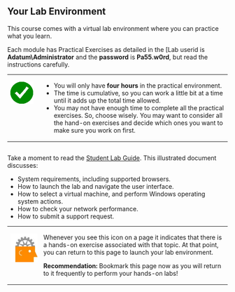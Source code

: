 ﻿## Your Lab Environment

This course comes with a virtual lab environment where you can practice what you learn.

Each module has Practical Exercises as detailed in the [Lab <g>userid</g> is **Adatum\Administrator** and the **password** is **Pa55.w0rd**, but read the instructions carefully.


<table>
<tbody>
<tr>
<td width="15%" valign="top">


![](/Modules/Linked_Image_Files/0.1.7.png)


</td>
<td valign="top">


+  You will only have **four hours** in the practical environment.
+  The time is cumulative, so you can work a little bit at a time until it adds up the total time allowed.
+  You may not have enough time to complete all the practical exercises. So, choose wisely. You may want to consider all the hand-on exercises and decide which ones you want to make sure you work on first.
</td>
</tr>
</tbody>
</table>
<table width="654">
<tbody></tbody>
</table>


Take a moment to read the <a href="https://courses.edx.org/asset-v1:Microsoft+INF212x+2T2017+type@asset+block@StudentLabUserGuide.pdf" target="_blank">Student Lab Guide</a>. This illustrated document discusses:

+ System requirements, including supported browsers.
+ How to launch the lab and navigate the user interface.
+ How to select a virtual machine, and perform Windows operating system actions.
+ How to check your network performance.
+ How to submit a support request.

<table>
<tbody>
<tr>
<td width="15%" valign="top">


![](/Modules/Linked_Image_Files/0.1.5.png)


</td>
<td valign="top">


Whenever you see this icon on a page it indicates that there is a hands-on exercise associated with that topic. At that point, you can return to this page to launch your lab environment. 

**Recommendation:** Bookmark this page now as you will return to it frequently to perform your hands-on labs!

</td>
</tr>
</tbody>
</table>



